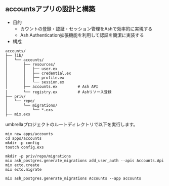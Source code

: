 ## accountsアプリの設計と構築
- 目的
  - カウントの登録・認証・セッション管理をAshで効率的に実現する
  - Ash Authentication拡張機能を利用して認証を簡潔に実装する
- 構成
```
accounts/
├── lib/
│   └── accounts/
│       ├── resources/
│       │   ├── user.ex
│       │   ├── credential.ex
│       │   ├── profile.ex
│       │   └── session.ex
│       ├── accounts.ex         # Ash API
│       └── registry.ex         # Ashリソース登録
├── priv/
│   └── repo/
│       └── migrations/
│           └── *.exs
├── mix.exs
```

umbrellaプロジェクトのルートディレクトリで以下を実行します。
```
mix new apps/accounts
cd apps/accounts
mkdir -p config
toutch config.exs

mkdir -p priv/repo/migrations
mix ash_postgres.generate_migrations add_user_auth --apis Accounts.Api
mix ecto.create
mix ecto.migrate
```


```
mix ash_postgres.generate_migrations Accounts --app accounts
```
